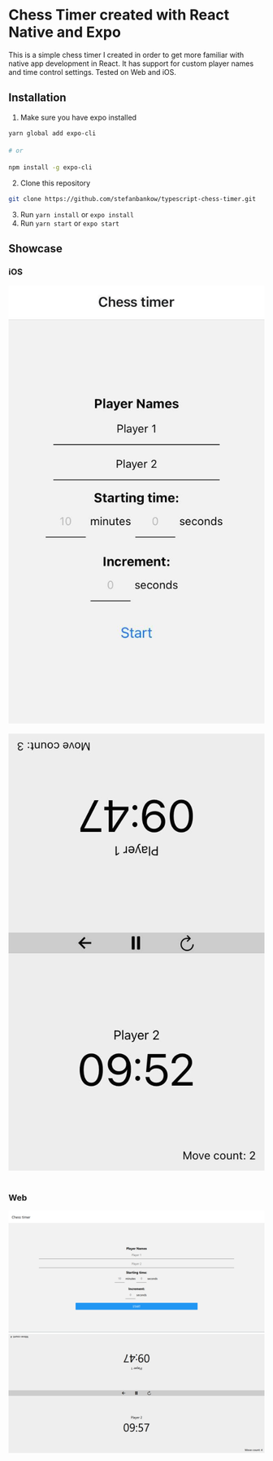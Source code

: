 # Chess Timer created with React Native and Expo
This is a simple chess timer I created in order to get more familiar with native app development in React. It has support for custom player names and time control settings.
Tested on Web and iOS.

## Installation

1. Make sure you have expo installed

```bash
yarn global add expo-cli

# or

npm install -g expo-cli 
```
2. Clone this repository
```bash
git clone https://github.com/stefanbankow/typescript-chess-timer.git
```
3. Run `yarn install` or `expo install`
4. Run `yarn start` or `expo start`

## Showcase
### iOS

![iOS Options](showcase/ios/iosOptions.jpg "iOS Options")
&nbsp;&nbsp;&nbsp;&nbsp;&nbsp;&nbsp;&nbsp;&nbsp;&nbsp;&nbsp;
![iOS Timer](showcase/ios/iosTimer.jpg "iOS Timer")<br/>
<br/>

### Web
![Web Options](showcase/web/webOptions.png "Web Options")
![Web Timer](showcase/web/webTimer.png "Web Timer")
